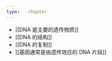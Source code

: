 ```yaml
---
type:   chapter
---
```


*   [[DNA 是主要的遗传物质]]
*   [[DNA 的结构]]
*   [[DNA 的复制]]
*   [[基因通常是由遗传效应的 DNA 片段]]